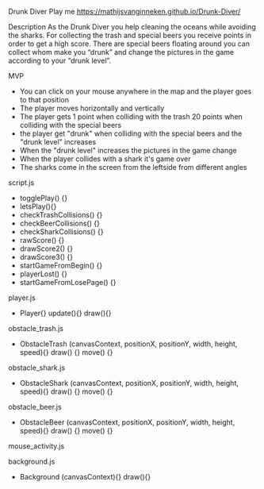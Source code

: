 Drunk Diver
Play me
https://mathijsvanginneken.github.io/Drunk-Diver/

Description
As the Drunk Diver you help cleaning the oceans while avoiding the sharks. For collecting the trash and special beers you receive points in order to get a high score. There are special beers floating around you can collect whom make you “drunk” and change the pictures in the game according to your “drunk level”. 


MVP 
- You can click on your mouse anywhere in the map and the player goes to that position
- The player moves horizontally and vertically
- The player gets 1 point when colliding with the trash 20 points when colliding with the special beers
- the player get "drunk" when colliding with the special beers and the "drunk level" increases
- When the "drunk level" increases the pictures in the game change
- When the player collides with a shark it's game over
- The sharks come in the screen from the leftside from different angles

script.js

- togglePlay() {}
- letsPlay(){}
- checkTrashCollisions() {}
- checkBeerCollisions() {}
- checkSharkCollisions() {}
- rawScore() {}
- drawScore2() {}
- drawScore3() {}
- startGameFromBegin() {}
- playerLost() {}
- startGameFromLosePage() {}

player.js

- Player{}
 update(){}
 draw(){}

obstacle_trash.js

- ObstacleTrash (canvasContext, positionX, positionY, width, height, speed){}
 draw() {}
 move() {}

obstacle_shark.js

- ObstacleShark (canvasContext, positionX, positionY, width, height, speed){}
 draw() {}
 move() {}

obstacle_beer.js

- ObstacleBeer (canvasContext, positionX, positionY, width, height, speed){}
 draw() {}
 move() {}

mouse_activity.js

background.js

- Background (canvasContext){}
 draw(){}